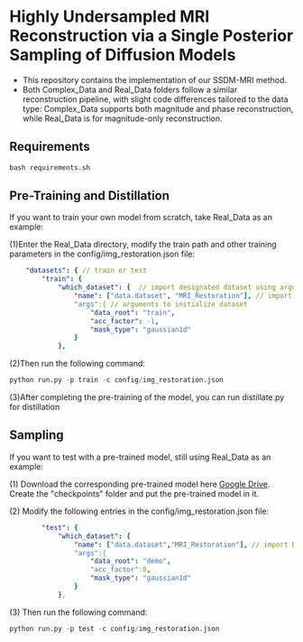 
# Highly Undersampled MRI Reconstruction via a Single Posterior Sampling of Diffusion Models
- This repository contains the implementation of our SSDM-MRI method.
- Both Complex_Data and Real_Data folders follow a similar reconstruction pipeline, with slight code differences tailored to the data type: Complex_Data supports both magnitude and phase reconstruction, while Real_Data is for magnitude-only reconstruction.

## Requirements
```python
bash requirements.sh
```


## Pre-Training and Distillation
If you want to train your own model from scratch, take Real_Data as an example:

(1)Enter the Real_Data directory, modify the train path and other training parameters in the config/img_restoration.json file:

```yaml
    "datasets": { // train or test
        "train": {
            "which_dataset": {  // import designated dataset using arguments
                "name": ["data.dataset", "MRI_Restoration"], // import Dataset() class / function(not recommend) from dataset.dataset.py (default is [dataset.dataset.py])
                "args":{ // arguments to initialize dataset
                    "data_root": "train",
                    "acc_factor": -1,
                    "mask_type": "gaussian1d"
                }
            },
```

(2)Then run the following command:  
```python
python run.py -p train -c config/img_restoration.json
```

(3)After completing the pre-training of the model, you can run distillate.py for distillation

## Sampling 
If you want to test with a pre-trained model, still using Real_Data as an example:

(1) Download the corresponding pre-trained model here [Google Drive](). Create the "checkpoints" folder and put the pre-trained model in it.

(2) Modify the following entries in the config/img_restoration.json file:
```yaml
        "test": {
            "which_dataset": {
                "name": ["data.dataset","MRI_Restoration"], // import Dataset() class / function(not recommend) from default file
                "args":{
                    "data_root": "demo",
                    "acc_factor":8,
                    "mask_type": "gaussian1d"
                }
            },
```

(3) Then run the following command:  
```python
python run.py -p test -c config/img_restoration.json
```

